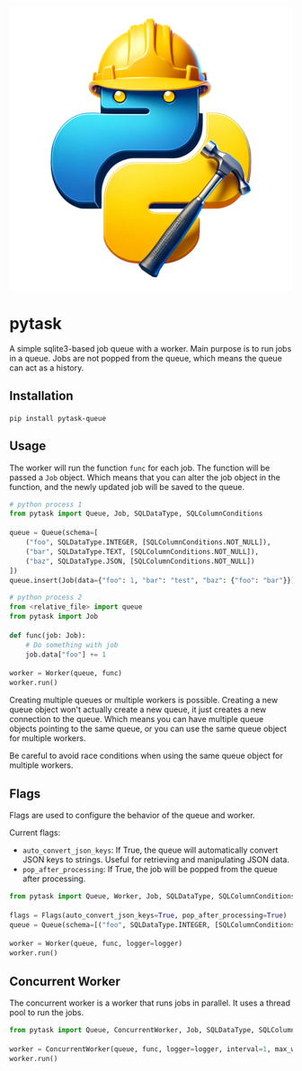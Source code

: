 ![Logo Picture](https://github.com/jaypyles/pytask/raw/master/docs/worker.png)

# pytask

A simple sqlite3-based job queue with a worker. Main purpose is to run jobs in a queue. Jobs are not popped from the queue, which means the queue can act as a history.

## Installation

`pip install pytask-queue`

## Usage

The worker will run the function `func` for each job. The function will be passed a `Job` object. Which means that you can alter the job object in the function, and the newly updated job will be saved to the queue. 

```python
# python process 1
from pytask import Queue, Job, SQLDataType, SQLColumnConditions

queue = Queue(schema=[
    ("foo", SQLDataType.INTEGER, [SQLColumnConditions.NOT_NULL]), 
    ("bar", SQLDataType.TEXT, [SQLColumnConditions.NOT_NULL]), 
    ("baz", SQLDataType.JSON, [SQLColumnConditions.NOT_NULL])
])
queue.insert(Job(data={"foo": 1, "bar": "test", "baz": {"foo": "bar"}}))
```

```python
# python process 2
from <relative_file> import queue
from pytask import Job

def func(job: Job):
    # Do something with job
    job.data["foo"] += 1

worker = Worker(queue, func)
worker.run()
```

Creating multiple queues or multiple workers is possible. Creating a new queue object won't actually create a new queue, it just creates a new connection to the queue. Which means you can have multiple queue objects pointing to the same queue, or you can use the same queue object for multiple workers.

Be careful to avoid race conditions when using the same queue object for multiple workers.

## Flags

Flags are used to configure the behavior of the queue and worker.

Current flags:

- `auto_convert_json_keys`: If True, the queue will automatically convert JSON keys to strings. Useful for retrieving and manipulating JSON data.
- `pop_after_processing`: If True, the job will be popped from the queue after processing.

```python
from pytask import Queue, Worker, Job, SQLDataType, SQLColumnConditions, Flags

flags = Flags(auto_convert_json_keys=True, pop_after_processing=True)
queue = Queue(schema=[("foo", SQLDataType.INTEGER, [SQLColumnConditions.NOT_NULL])], flags=flags)

worker = Worker(queue, func, logger=logger)
worker.run()
```

## Concurrent Worker

The concurrent worker is a worker that runs jobs in parallel. It uses a thread pool to run the jobs.

```python
from pytask import Queue, ConcurrentWorker, Job, SQLDataType, SQLColumnConditions

worker = ConcurrentWorker(queue, func, logger=logger, interval=1, max_workers=16)
worker.run()
```
